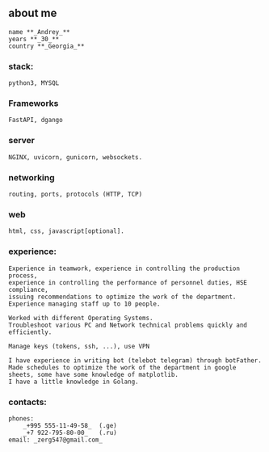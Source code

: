 ## about me
    name **_Andrey_**
    years **_30_**  
    country **_Georgia_**
### stack: 
    python3, MYSQL
### Frameworks 
    FastAPI, dgango
### server
    NGINX, uvicorn, gunicorn, websockets.
### networking
    routing, ports, protocols (HTTP, TCP)
### web
    html, css, javascript[optional].
### experience:
    Experience in teamwork, experience in controlling the production process, 
    experience in controlling the performance of personnel duties, HSE compliance, 
    issuing recommendations to optimize the work of the department. 
    Experience managing staff up to 10 people.
    
    Worked with different Operating Systems.
    Troubleshoot various PC and Network technical problems quickly and efficiently.
    
    Manage keys (tokens, ssh, ...), use VPN
    
    I have experience in writing bot (telebot telegram) through botFather.
    Made schedules to optimize the work of the department in google sheets, some have some knowledge of matplotlib.
    I have a little knowledge in Golang.
### contacts:
    phones: 
        _+995 555-11-49-58_  (.ge)
        _+7 922-795-80-00_   (.ru)
    email: _zerg547@gmail.com_
